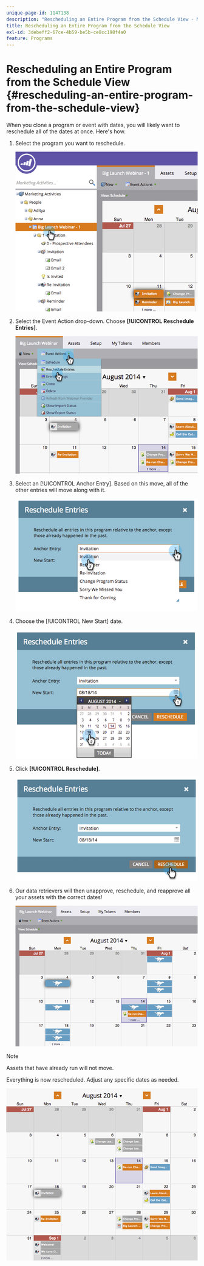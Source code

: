 ```yaml
---
unique-page-id: 1147138
description: "Rescheduling an Entire Program from the Schedule View - Marketo Docs - Product Documentation"
title: Rescheduling an Entire Program from the Schedule View
exl-id: 3debeff2-67ce-4b59-be5b-ce8cc198f4a0
feature: Programs
---
```

# Rescheduling an Entire Program from the Schedule View {#rescheduling-an-entire-program-from-the-schedule-view}

When you clone a program or event with dates, you will likely want to reschedule all of the dates at once. Here's how.

1. Select the program you want to reschedule.

   ![](assets/image2014-9-23-15-3a15-3a18.png)

1. Select the Event Action drop-down. Choose **[!UICONTROL Reschedule Entries]**.

   ![](assets/image2014-9-23-15-3a15-3a53.png)

1. Select an [!UICONTROL Anchor Entry]. Based on this move, all of the other entries will move along with it.

   ![](assets/image2014-9-23-15-3a18-3a23.png)

1. Choose the [!UICONTROL New Start] date.

   ![](assets/image2014-9-23-15-3a18-3a37.png)

1. Click **[!UICONTROL Reschedule]**.

   ![](assets/image2014-9-23-15-3a18-3a54.png)

1. Our data retrievers will then unapprove, reschedule, and reapprove all your assets with the correct dates!

   ![](assets/image2014-9-23-15-3a19-3a1.png)

>[!NOTE]
>
>Assets that have already run will not move.

Everything is now rescheduled. Adjust any specific dates as needed.

![](assets/image2014-9-23-15-3a19-3a58.png)
